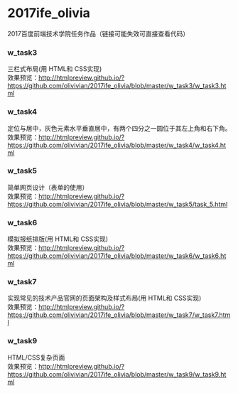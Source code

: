 # 2017ife_olivia
2017百度前端技术学院任务作品（链接可能失效可直接查看代码）

### w_task3
三栏式布局(用 HTML和 CSS实现)<br>
效果预览：http://htmlpreview.github.io/?https://github.com/olivivian/2017ife_olivia/blob/master/w_task3/w_task3.html

### w_task4
定位与居中，灰色元素水平垂直居中，有两个四分之一圆位于其左上角和右下角。<br>
效果预览：http://htmlpreview.github.io/?https://github.com/olivivian/2017ife_olivia/blob/master/w_task4/w_task4.html

### w_task5
简单网页设计（表单的使用）<br>
效果预览：http://htmlpreview.github.io/?https://github.com/olivivian/2017ife_olivia/blob/master/w_task5/task_5.html

### w_task6
模拟报纸排版(用 HTML和 CSS实现)<br>
效果预览：http://htmlpreview.github.io/?https://github.com/olivivian/2017ife_olivia/blob/master/w_task6/w_task6.html

### w_task7
实现常见的技术产品官网的页面架构及样式布局(用 HTML和 CSS实现)<br>
效果预览：http://htmlpreview.github.io/?https://github.com/olivivian/2017ife_olivia/blob/master/w_task7/w_task7.html

### w_task9
HTML/CSS复杂页面<br>
效果预览：http://htmlpreview.github.io/?https://github.com/olivivian/2017ife_olivia/blob/master/w_task9/w_task9.html






